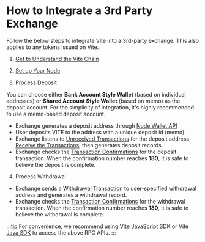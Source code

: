 # How to Integrate a 3rd Party Exchange

Follow the below steps to integrate Vite into a 3rd-party exchange. This also applies to any tokens issued on Vite.

1. [Get to Understand the Vite Chain](../../introduction/README.md)

2. [Set up Your Node](../node/install.md)

3. Process Deposit

You can choose either **Bank Account Style Wallet** (based on individual addresses) or **Shared Account Style Wallet** (based on memo) as the deposit account. For the simplicity of integration, it's highly recommended to use a memo-based deposit account. 

* Exchange generates a deposit address through [Node Wallet API](../../api/rpc/wallet_v2.md#wallet_createentropyfile)
* User deposits VITE to the address with a unique deposit id (memo).
* Exchange listens to [Unreceived Transactions](../../api/rpc/ledger_v2.md#ledger_getunreceivedblocksbyaddress) for the deposit address, [Receive the Transactions](../../api/rpc/ledger_v2.html#ledger_sendrawtransaction), then generates deposit records.
* Exchange checks the [Transaction Confirmations](../../api/rpc/ledger_v2.md#ledger_getaccountblockbyhash) for the deposit transaction. When the confirmation number reaches **180**, it is safe to believe the deposit is complete.

4. Process Withdrawal

* Exchange sends a [Withdrawal Transaction](../../api/rpc/ledger_v2.md#ledger_sendrawtransaction) to user-specified withdrawal address and generates a withdrawal record.
* Exchange checks the [Transaction Confirmations](../../api/rpc/ledger_v2.md#ledger_getaccountblockbyhash) for the withdrawal transaction. When the confirmation number reaches **180**, it is safe to believe the withdrawal is complete.

:::tip
For convenience, we recommend using [Vite JavaScript SDK](https://vite.wiki/api/vitejs/) or [Vite Java SDK](https://vite.wiki/api/javasdk/) to access the above RPC APIs.
:::
